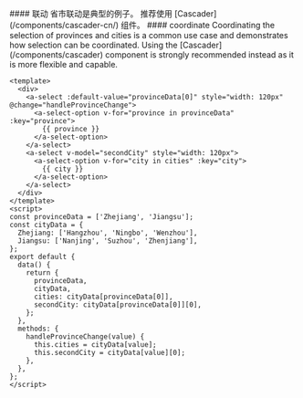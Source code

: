 <cn>
#### 联动
省市联动是典型的例子。
推荐使用 [Cascader](/components/cascader-cn/) 组件。
</cn>

<us>
#### coordinate
Coordinating the selection of provinces and cities is a common use case and demonstrates how selection can be coordinated.
Using the [Cascader](/components/cascader) component is strongly recommended instead as it is more flexible and capable.
</us>

```vue
<template>
  <div>
    <a-select :default-value="provinceData[0]" style="width: 120px" @change="handleProvinceChange">
      <a-select-option v-for="province in provinceData" :key="province">
        {{ province }}
      </a-select-option>
    </a-select>
    <a-select v-model="secondCity" style="width: 120px">
      <a-select-option v-for="city in cities" :key="city">
        {{ city }}
      </a-select-option>
    </a-select>
  </div>
</template>
<script>
const provinceData = ['Zhejiang', 'Jiangsu'];
const cityData = {
  Zhejiang: ['Hangzhou', 'Ningbo', 'Wenzhou'],
  Jiangsu: ['Nanjing', 'Suzhou', 'Zhenjiang'],
};
export default {
  data() {
    return {
      provinceData,
      cityData,
      cities: cityData[provinceData[0]],
      secondCity: cityData[provinceData[0]][0],
    };
  },
  methods: {
    handleProvinceChange(value) {
      this.cities = cityData[value];
      this.secondCity = cityData[value][0];
    },
  },
};
</script>
```
